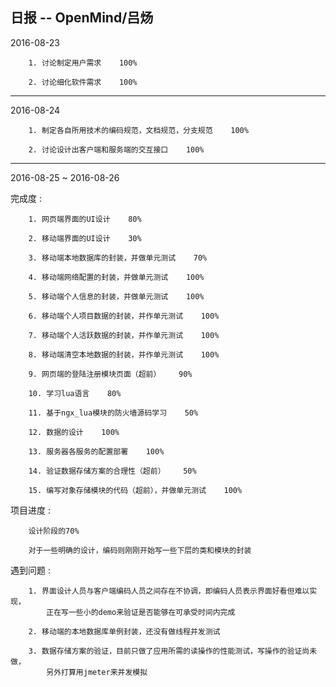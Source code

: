 ## 日报 -- OpenMind/吕炀 ##



2016-08-23  

        1. 讨论制定用户需求    100%  
        
        2. 讨论细化软件需求    100%  


--------------------------------------------------


2016-08-24  

        1. 制定各自所用技术的编码规范，文档规范，分支规范    100%  
        
        2. 讨论设计出客户端和服务端的交互接口    100%  


--------------------------------------------------


2016-08-25 ~ 2016-08-26  

完成度 :  

        1. 网页端界面的UI设计    80%  
        
        2. 移动端界面的UI设计    30%  
        
        3. 移动端本地数据库的封装，并做单元测试    70%  
        
        4. 移动端网络配置的封装，并做单元测试    100%  
        
        5. 移动端个人信息的封装，并做单元测试    100%  
        
        6. 移动端个人项目数据的封装，并作单元测试    100%  
        
        7. 移动端个人活跃数据的封装，并作单元测试    100%  
        
        8. 移动端清空本地数据的封装，并作单元测试    100%  
        
        9. 网页端的登陆注册模块页面（超前）    90%  
        
        10. 学习lua语言    80%  
        
        11. 基于ngx_lua模块的防火墙源码学习    50%  
        
        12. 数据的设计    100%  
        
        13. 服务器各服务的配置部署    100%  
        
        14. 验证数据存储方案的合理性（超前）    50%  
        
        15. 编写对象存储模块的代码（超前），并做单元测试    100%  


项目进度 :  

        设计阶段的70%  
        
        对于一些明确的设计，编码则刚刚开始写一些下层的类和模块的封装  

遇到问题 :  

        1. 界面设计人员与客户端编码人员之间存在不协调，即编码人员表示界面好看但难以实现，  
            正在写一些小的demo来验证是否能够在可承受时间内完成  
        
        2. 移动端的本地数据库单例封装，还没有做线程并发测试  
        
        3. 数据存储方案的验证，目前只做了应用所需的读操作的性能测试，写操作的验证尚未做，  
            另外打算用jmeter来并发模拟  

